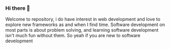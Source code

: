 ### Hi there 👋
Welcome to repository, i do have interest in web development and love to explore new frameworks as and when I find time. Software development on most parts is about problem solving, and learning software development isn't much fun without them. So yeah if you are new to software development
<!--
**underager/underager** is a ✨ _special_ ✨ repository because its `README.md` (this file) appears on your GitHub profile.

Here are some ideas to get you started:

- 🔭 I’m currently working on ...
- 🌱 I’m currently learning ...
- 👯 I’m looking to collaborate on ...
- 🤔 I’m looking for help with ...
- 💬 Ask me about ...
- 📫 How to reach me: ...
- 😄 Pronouns: ...
- ⚡ Fun fact: ...
-->
